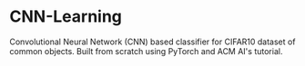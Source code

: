 # CNN-Learning
Convolutional Neural Network (CNN) based classifier for CIFAR10 dataset of common objects. Built from scratch using PyTorch
and ACM AI's tutorial. 
